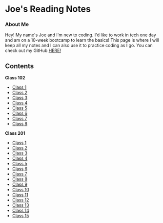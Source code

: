# Joe's Reading Notes
### About Me
Hey! My name's Joe and I'm new to coding. I'd like to work in tech one day and am on a 10-week bootcamp to learn the basics! This page is where I will keep all my notes and I can also use it to practice coding as I go. You can check out my GitHub
[HERE!](https://github.com/jow76)
## Contents  
**Class 102**
- [Class 1](102/class-01.md)
- [Class 2](102/class-02.md)
- [Class 3](102/class-03.md)
- [Class 4](102/class-04.md)
- [Class 5](102/class-05.md)
- [Class 6](102/class-06.md)
- [Class 7](102/class-07.md)
- [Class 8](102/class-08.md)

**Class 201**
- [Class 1](201/class-01.md)
- [Class 2](201/class-02.md)
- [Class 3](201/class-03.md)
- [Class 4](201/class-04.md)
- [Class 5](201/class-05.md)
- [Class 6](201/class-07.md)
- [Class 7](201/class-07.md)
- [Class 8](201/class-08.md)
- [Class 9](201/class-09.md)
- [Class 10](201/class-10.md)
- [Class 11](201/class-11.md)
- [Class 12](201/class-12.md)
- [Class 13](201/class-13.md)
- [Class 14](201/class-14.md)
- [Class 15](201/class-15.md)